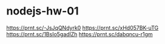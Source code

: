 # nodejs-hw-01

https://prnt.sc/-JsJqQNdyrk0
https://prnt.sc/xHd057BK-uTG
https://prnt.sc/1BsIo5gadlZh
https://prnt.sc/dabqncu-r1gm
